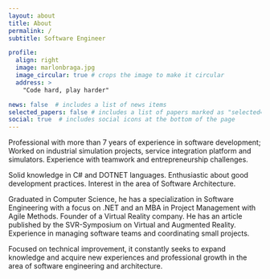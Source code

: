 ```yaml
---
layout: about
title: About
permalink: /
subtitle: Software Engineer

profile:
  align: right
  image: marlonbraga.jpg
  image_circular: true # crops the image to make it circular
  address: >
    "Code hard, play harder"

news: false  # includes a list of news items
selected_papers: false # includes a list of papers marked as "selected={true}"
social: true  # includes social icons at the bottom of the page
---
```


Professional with more than 7 years of experience in software development; Worked on industrial simulation projects, service integration platform and simulators. Experience with teamwork and entrepreneurship challenges.

Solid knowledge in C# and DOTNET languages. Enthusiastic about good development practices. Interest in the area of Software Architecture.

Graduated in Computer Science, he has a specialization in Software Engineering with a focus on .NET and an MBA in Project Management with Agile Methods. Founder of a Virtual Reality company. He has an article published by the SVR-Symposium on Virtual and Augmented Reality. Experience in managing software teams and coordinating small projects.

Focused on technical improvement, it constantly seeks to expand knowledge and acquire new experiences and professional growth in the area of software engineering and architecture.

&nbsp;

